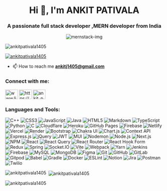  <h1 align="center">Hi 👋, I'm ANKIT PATIVALA</h1>

<h3 align="center">A passionate full stack developer ,MERN developer from India</h3>

<div align="center"> 
    <img src="https://github.com/user-attachments/assets/020bd4e7-1939-4935-af5e-c51666cd33a2" alt="mernstack-img" />
</div>

<p align="left"> <img src="https://komarev.com/ghpvc/?username=ankitpativala1405&label=Profile%20views&color=0e75b6&style=flat" alt="ankitpativala1405" /> </p>

<p align="left"> <a href="https://github.com/ryo-ma/github-profile-trophy"><img src="https://github-profile-trophy.vercel.app/?username=ankitpativala1405" alt="ankitpativala1405" /></a> </p>

- 📫 How to reach me **ankitj1405@gmail.com**

<h3 align="left">Connect with me:</h3>
<p align="left">
<a href="https://linkedin.com/in/ankit-pativala-b2b02a194" target="_blank"><img align="center" src="https://raw.githubusercontent.com/rahuldkjain/github-profile-readme-generator/master/src/images/icons/Social/linked-in-alt.svg" alt="www.linkedin.com/in/ankit-pativala-b2b02a194" height="30" width="40" /></a>
<a href="https://fb.com/https://www.facebook.com/people/akki-pativala/pfbid0yricvwqbrq7hwjn8pjj25xv3bmgwt79y3s9asxdrauwlqaea44e94f8s2q6fxvh5l/?rdid=jnquzecxsidfbegj&share_url=https%3a%2f%2fwww.facebook.com%2fshare%2f16sji2zepd%2f" target="blank"><img align="center" src="https://raw.githubusercontent.com/rahuldkjain/github-profile-readme-generator/master/src/images/icons/Social/facebook.svg" alt="https://www.facebook.com/people/akki-pativala/pfbid0yricvwqbrq7hwjn8pjj25xv3bmgwt79y3s9asxdrauwlqaea44e94f8s2q6fxvh5l/?rdid=jnquzecxsidfbegj&share_url=https%3a%2f%2fwww.facebook.com%2fshare%2f16sji2zepd%2f" height="30" width="40" /></a>
<a href="https://instagram.com/ankit_pativala_1405" target="blank"><img align="center" src="https://raw.githubusercontent.com/rahuldkjain/github-profile-readme-generator/master/src/images/icons/Social/instagram.svg" alt="ankit_pativala_1405" height="30" width="40" /></a>
</p>


<h3 align="left">Languages and Tools:</h3>
<p align="left">
  <img src="https://img.shields.io/badge/C++-00599C?style=for-the-badge&logo=c%2B%2B&logoColor=white" alt="C++" />
  <img src="https://img.shields.io/badge/CSS3-1572B6?style=for-the-badge&logo=css3&logoColor=white" alt="CSS3" />
  <img src="https://img.shields.io/badge/JavaScript-F7DF1E?style=for-the-badge&logo=javascript&logoColor=black" alt="JavaScript" />
  <img src="https://img.shields.io/badge/Java-007396?style=for-the-badge&logo=openjdk&logoColor=white" alt="Java" />
  <img src="https://img.shields.io/badge/HTML5-E34F26?style=for-the-badge&logo=html5&logoColor=white" alt="HTML5" />
  <img src="https://img.shields.io/badge/Markdown-000000?style=for-the-badge&logo=markdown&logoColor=white" alt="Markdown" />
  <img src="https://img.shields.io/badge/TypeScript-3178C6?style=for-the-badge&logo=typescript&logoColor=white" alt="TypeScript" />
  <img src="https://img.shields.io/badge/Python-3776AB?style=for-the-badge&logo=python&logoColor=white" alt="Python" />
  <img src="https://img.shields.io/badge/C-00599C?style=for-the-badge&logo=c&logoColor=white" alt="C" />
  <img src="https://img.shields.io/badge/Cloudflare-F38020?style=for-the-badge&logo=cloudflare&logoColor=white" alt="Cloudflare" />
  <img src="https://img.shields.io/badge/Heroku-430098?style=for-the-badge&logo=heroku&logoColor=white" alt="Heroku" />
  <img src="https://img.shields.io/badge/GitHub%20Pages-222222?style=for-the-badge&logo=github&logoColor=white" alt="GitHub Pages" />
  <img src="https://img.shields.io/badge/Firebase-FFCA28?style=for-the-badge&logo=firebase&logoColor=black" alt="Firebase" />
  <img src="https://img.shields.io/badge/Netlify-00C7B7?style=for-the-badge&logo=netlify&logoColor=white" alt="Netlify" />
  <img src="https://img.shields.io/badge/Vercel-000000?style=for-the-badge&logo=vercel&logoColor=white" alt="Vercel" />
  <img src="https://img.shields.io/badge/Render-46E3B7?style=for-the-badge&logo=render&logoColor=white" alt="Render" />
  <img src="https://img.shields.io/badge/Bootstrap-7952B3?style=for-the-badge&logo=bootstrap&logoColor=white" alt="Bootstrap" />
  <img src="https://img.shields.io/badge/Chakra_UI-319795?style=for-the-badge&logo=chakraui&logoColor=white" alt="Chakra UI" />
  <img src="https://img.shields.io/badge/Chart.js-FF6384?style=for-the-badge&logo=chartdotjs&logoColor=white" alt="Chart.js" />
  <img src="https://img.shields.io/badge/Context%20API-61DAFB?style=for-the-badge&logo=react&logoColor=black" alt="Context API" />
  <img src="https://img.shields.io/badge/Express.js-000000?style=for-the-badge&logo=express&logoColor=white" alt="Express.js" />
  <img src="https://img.shields.io/badge/jQuery-0769AD?style=for-the-badge&logo=jquery&logoColor=white" alt="jQuery" />
  <img src="https://img.shields.io/badge/JWT-000000?style=for-the-badge&logo=jsonwebtokens&logoColor=white" alt="JWT" />
  <img src="https://img.shields.io/badge/MUI-007FFF?style=for-the-badge&logo=mui&logoColor=white" alt="MUI" />
  <img src="https://img.shields.io/badge/Nodemon-76D04B?style=for-the-badge&logo=nodemon&logoColor=white" alt="Nodemon" />
  <img src="https://img.shields.io/badge/Node.js-339933?style=for-the-badge&logo=nodedotjs&logoColor=white" alt="Node.js" />
  <img src="https://img.shields.io/badge/Next.js-000000?style=for-the-badge&logo=nextdotjs&logoColor=white" alt="Next.js" />
  <img src="https://img.shields.io/badge/NPM-CB3837?style=for-the-badge&logo=npm&logoColor=white" alt="NPM" />
  <img src="https://img.shields.io/badge/React-20232A?style=for-the-badge&logo=react&logoColor=61DAFB" alt="React" />
  <img src="https://img.shields.io/badge/React%20Query-FF4154?style=for-the-badge&logo=reactquery&logoColor=white" alt="React Query" />
  <img src="https://img.shields.io/badge/React%20Router-CA4245?style=for-the-badge&logo=reactrouter&logoColor=white" alt="React Router" />
  <img src="https://img.shields.io/badge/React%20Hook%20Form-EC5990?style=for-the-badge&logo=reacthookform&logoColor=white" alt="React Hook Form" />
  <img src="https://img.shields.io/badge/Redux-764ABC?style=for-the-badge&logo=redux&logoColor=white" alt="Redux" />
  <img src="https://img.shields.io/badge/Spring-6DB33F?style=for-the-badge&logo=spring&logoColor=white" alt="Spring" />
  <img src="https://img.shields.io/badge/Socket.io-010101?style=for-the-badge&logo=socket.io&logoColor=white" alt="Socket.IO" />
  <img src="https://img.shields.io/badge/Vite-646CFF?style=for-the-badge&logo=vite&logoColor=white" alt="Vite" />
  <img src="https://img.shields.io/badge/Webpack-8DD6F9?style=for-the-badge&logo=webpack&logoColor=black" alt="Webpack" />
  <img src="https://img.shields.io/badge/Yarn-2C8EBB?style=for-the-badge&logo=yarn&logoColor=white" alt="Yarn" />
  <img src="https://img.shields.io/badge/Jenkins-D24939?style=for-the-badge&logo=jenkins&logoColor=white" alt="Jenkins" />
  <img src="https://img.shields.io/badge/Firebase-FFCA28?style=for-the-badge&logo=firebase&logoColor=black" alt="Firebase" />
  <img src="https://img.shields.io/badge/MySQL-4479A1?style=for-the-badge&logo=mysql&logoColor=white" alt="MySQL" />
  <img src="https://img.shields.io/badge/MongoDB-47A248?style=for-the-badge&logo=mongodb&logoColor=white" alt="MongoDB" />
  <img src="https://img.shields.io/badge/Figma-F24E1E?style=for-the-badge&logo=figma&logoColor=white" alt="Figma" />
  <img src="https://img.shields.io/badge/Git-F05032?style=for-the-badge&logo=git&logoColor=white" alt="Git" />
  <img src="https://img.shields.io/badge/GitHub-181717?style=for-the-badge&logo=github&logoColor=white" alt="GitHub" />
  <img src="https://img.shields.io/badge/GitLab-FC6D26?style=for-the-badge&logo=gitlab&logoColor=white" alt="GitLab" />
  <img src="https://img.shields.io/badge/Gitpod-1AA6E4?style=for-the-badge&logo=gitpod&logoColor=white" alt="Gitpod" />
  <img src="https://img.shields.io/badge/Babel-F9DC3E?style=for-the-badge&logo=babel&logoColor=black" alt="Babel" />
  <img src="https://img.shields.io/badge/Gradle-02303A?style=for-the-badge&logo=gradle&logoColor=white" alt="Gradle" />
  <img src="https://img.shields.io/badge/Docker-2496ED?style=for-the-badge&logo=docker&logoColor=white" alt="Docker" />
  <img src="https://img.shields.io/badge/ESLint-4B32C3?style=for-the-badge&logo=eslint&logoColor=white" alt="ESLint" />
  <img src="https://img.shields.io/badge/Notion-000000?style=for-the-badge&logo=notion&logoColor=white" alt="Notion" />
  <img src="https://img.shields.io/badge/Jira-0052CC?style=for-the-badge&logo=jira&logoColor=white" alt="Jira" />
  <img src="https://img.shields.io/badge/Postman-FF6C37?style=for-the-badge&logo=postman&logoColor=white" alt="Postman" />
  <img src="https://img.shields.io/badge/Twilio-F22F46?style=for-the-badge&logo=twilio&logoColor=white" alt="Twilio" />
</p>


<p><img align="left" src="https://github-readme-stats.vercel.app/api/top-langs?username=ankitpativala1405&show_icons=true&locale=en&layout=compact" alt="ankitpativala1405" /></p>

<p>&nbsp;<img align="center" src="https://github-readme-stats.vercel.app/api?username=ankitpativala1405&show_icons=true&locale=en" alt="ankitpativala1405" /></p>

<p><img align="center" src="https://github-readme-streak-stats.herokuapp.com/?user=ankitpativala1405&" alt="ankitpativala1405" /></p>
